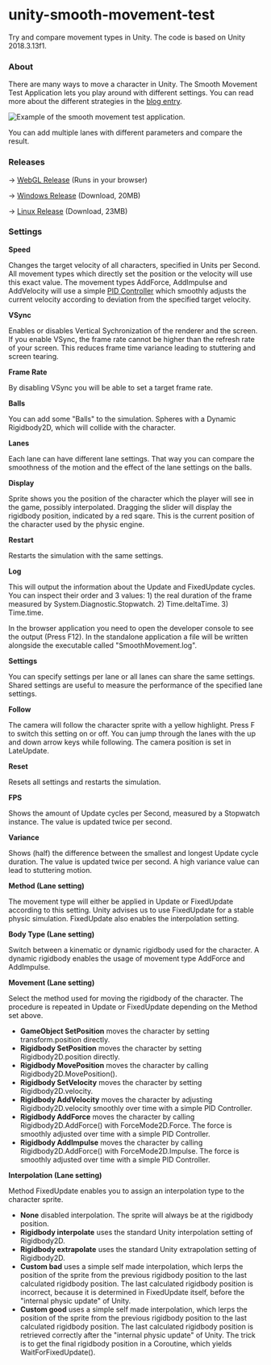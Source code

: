 # unity-smooth-movement-test
Try and compare movement types in Unity. The code is based on Unity 2018.3.13f1.

### About

There are many ways to move a character in Unity. The Smooth Movement Test Application lets you play around with different settings. You can read more about the different strategies in the [blog entry](https://www.zubspace.com/blog/smooth-movement-in-unity).

![Example of the smooth movement test application.](example.jpg)

You can add multiple lanes with different parameters and compare the result.

### Releases

&rightarrow; [WebGL Release](https://www.zubspace.com/tools/smooth-movement-test?target=_blank) (Runs in your browser)

&rightarrow; [Windows Release](https://www.zubspace.com/user/tools/smooth-movement-test/smooth-movement-test-win.zip) (Download, 20MB)

&rightarrow; [Linux Release](https://www.zubspace.com/user/tools/smooth-movement-test/smooth-movement-test-linux.zip) (Download, 23MB)

### Settings

**Speed**

Changes the target velocity of all characters, specified in Units per Second. All movement types which directly set the position or the velocity will use this exact value. The movement types AddForce, AddImpulse and AddVelocity will use a simple [PID Controller](https://en.wikipedia.org/wiki/PID_controller) which smoothly adjusts the current velocity according to deviation from the specified target velocity.

**VSync**

Enables or disables Vertical Sychronization of the renderer and the screen. If you enable VSync, the frame rate cannot be higher than the refresh rate of your screen. This reduces frame time variance leading to stuttering and screen tearing.

**Frame Rate**

By disabling VSync you will be able to set a target frame rate.

**Balls**

You can add some "Balls" to the simulation. Spheres with a Dynamic Rigidbody2D, which will collide with the character.

**Lanes**

Each lane can have different lane settings. That way you can compare the smoothness of the motion and the effect of the lane settings on the balls.

**Display**

Sprite shows you the position of the character which the player will see in the game, possibly interpolated. Dragging the slider will display the rigidbody position, indicated by a red sqare. This is the current position of the character used by the physic engine.

**Restart**

Restarts the simulation with the same settings.

**Log**

This will output the information about the Update and FixedUpdate cycles. You can inspect their order and 3 values: 1) the real duration of the frame measured by System.Diagnostic.Stopwatch. 2) Time.deltaTime. 3) Time.time.

In the browser application you need to open the developer console to see the output (Press F12). In the standalone application a file will be written alongside the executable called "SmoothMovement.log".

**Settings**

You can specify settings per lane or all lanes can share the same settings. Shared settings are useful to measure the performance of the specified lane settings.

**Follow**

The camera will follow the character sprite with a yellow highlight. Press F to switch this setting on or off. You can jump through the lanes with the up and down arrow keys while following. The camera position is set in LateUpdate.

**Reset**

Resets all settings and restarts the simulation.

**FPS**

Shows the amount of Update cycles per Second, measured by a Stopwatch instance. The value is updated twice per second.

**Variance**

Shows (half) the difference between the smallest and longest Update cycle duration. The value is updated twice per second. A high variance value can lead to stuttering motion.

**Method (Lane setting)**

The movement type will either be applied in Update or FixedUpdate according to this setting. Unity advises us to use FixedUpdate for a stable physic simulation. FixedUpdate also enables the interpolation setting.

**Body Type (Lane setting)**

Switch between a kinematic or dynamic rigidbody used for the character. A dynamic rigidbody enables the usage of movement type AddForce and AddImpulse.

**Movement (Lane setting)**

Select the method used for moving the rigidbody of the character. The procedure is repeated in Update or FixedUpdate depending on the Method set above.

* **GameObject SetPosition** moves the character by setting transform.position directly.
* **Rigidbody SetPosition** moves the character by setting Rigidbody2D.position directly.
* **Rigidbody MovePosition** moves the character by calling Rigidbody2D.MovePosition().
* **Rigidbody SetVelocity** moves the character by setting Rigidbody2D.velocity.
* **Rigidbody AddVelocity** moves the character by adjusting Rigidbody2D.velocity smoothly over time with a simple PID Controller.
* **Rigidbody AddForce** moves the character by calling Rigidbody2D.AddForce() with ForceMode2D.Force. The force is smoothly adjusted over time with a simple PID Controller.
* **Rigidbody AddImpulse** moves the character by calling Rigidbody2D.AddForce() with ForceMode2D.Impulse. The force is smoothly adjusted over time with a simple PID Controller.

**Interpolation (Lane setting)**

Method FixedUpdate enables you to assign an interpolation type to the character sprite.

* **None** disabled interpolation. The sprite will always be at the rigidbody position.
* **Rigidbody interpolate** uses the standard Unity interpolation setting of Rigidbody2D.
* **Rigidbody extrapolate** uses the standard Unity extrapolation setting of Rigidbody2D.
* **Custom bad** uses a simple self made interpolation, which lerps the position of the sprite from the previous rigidbody position to the last calculated rigidbody position. The last calculated rigidbody position is incorrect, because it is determined in FixedUpdate itself, before the "internal physic update" of Unity.
* **Custom good** uses a simple self made interpolation, which lerps the position of the sprite from the previous rigidbody position to the last calculated rigidbody position. The last calculated rigidbody position is retrieved correctly after the "internal physic update" of Unity. The trick is to get the final rigidbody position in a Coroutine, which yields WaitForFixedUpdate().
